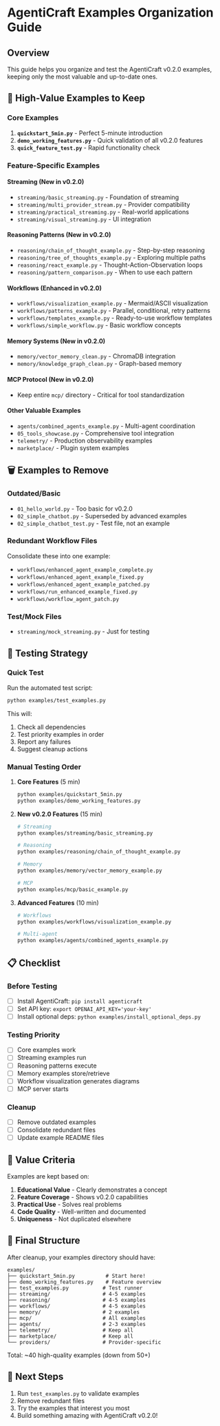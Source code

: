 # AgentiCraft Examples Organization Guide

## Overview

This guide helps you organize and test the AgentiCraft v0.2.0 examples, keeping only the most valuable and up-to-date ones.

## 🌟 High-Value Examples to Keep

### Core Examples
1. **`quickstart_5min.py`** - Perfect 5-minute introduction
2. **`demo_working_features.py`** - Quick validation of all v0.2.0 features
3. **`quick_feature_test.py`** - Rapid functionality check

### Feature-Specific Examples

#### Streaming (New in v0.2.0)
- `streaming/basic_streaming.py` - Foundation of streaming
- `streaming/multi_provider_stream.py` - Provider compatibility
- `streaming/practical_streaming.py` - Real-world applications
- `streaming/visual_streaming.py` - UI integration

#### Reasoning Patterns (New in v0.2.0)
- `reasoning/chain_of_thought_example.py` - Step-by-step reasoning
- `reasoning/tree_of_thoughts_example.py` - Exploring multiple paths
- `reasoning/react_example.py` - Thought-Action-Observation loops
- `reasoning/pattern_comparison.py` - When to use each pattern

#### Workflows (Enhanced in v0.2.0)
- `workflows/visualization_example.py` - Mermaid/ASCII visualization
- `workflows/patterns_example.py` - Parallel, conditional, retry patterns
- `workflows/templates_example.py` - Ready-to-use workflow templates
- `workflows/simple_workflow.py` - Basic workflow concepts

#### Memory Systems (New in v0.2.0)
- `memory/vector_memory_clean.py` - ChromaDB integration
- `memory/knowledge_graph_clean.py` - Graph-based memory

#### MCP Protocol (New in v0.2.0)
- Keep entire `mcp/` directory - Critical for tool standardization

#### Other Valuable Examples
- `agents/combined_agents_example.py` - Multi-agent coordination
- `05_tools_showcase.py` - Comprehensive tool integration
- `telemetry/` - Production observability examples
- `marketplace/` - Plugin system examples

## 🗑️ Examples to Remove

### Outdated/Basic
- `01_hello_world.py` - Too basic for v0.2.0
- `02_simple_chatbot.py` - Superseded by advanced examples
- `02_simple_chatbot_test.py` - Test file, not an example

### Redundant Workflow Files
Consolidate these into one example:
- `workflows/enhanced_agent_example_complete.py`
- `workflows/enhanced_agent_example_fixed.py` 
- `workflows/enhanced_agent_example_patched.py`
- `workflows/run_enhanced_example_fixed.py`
- `workflows/workflow_agent_patch.py`

### Test/Mock Files
- `streaming/mock_streaming.py` - Just for testing

## 🧪 Testing Strategy

### Quick Test
Run the automated test script:
```bash
python examples/test_examples.py
```

This will:
1. Check all dependencies
2. Test priority examples in order
3. Report any failures
4. Suggest cleanup actions

### Manual Testing Order
1. **Core Features** (5 min)
   ```bash
   python examples/quickstart_5min.py
   python examples/demo_working_features.py
   ```

2. **New v0.2.0 Features** (15 min)
   ```bash
   # Streaming
   python examples/streaming/basic_streaming.py
   
   # Reasoning
   python examples/reasoning/chain_of_thought_example.py
   
   # Memory
   python examples/memory/vector_memory_example.py
   
   # MCP
   python examples/mcp/basic_example.py
   ```

3. **Advanced Features** (10 min)
   ```bash
   # Workflows
   python examples/workflows/visualization_example.py
   
   # Multi-agent
   python examples/agents/combined_agents_example.py
   ```

## 📋 Checklist

### Before Testing
- [ ] Install AgentiCraft: `pip install agenticraft`
- [ ] Set API key: `export OPENAI_API_KEY='your-key'`
- [ ] Install optional deps: `python examples/install_optional_deps.py`

### Testing Priority
- [ ] Core examples work
- [ ] Streaming examples run
- [ ] Reasoning patterns execute
- [ ] Memory examples store/retrieve
- [ ] Workflow visualization generates diagrams
- [ ] MCP server starts

### Cleanup
- [ ] Remove outdated examples
- [ ] Consolidate redundant files
- [ ] Update example README files

## 🎯 Value Criteria

Examples are kept based on:
1. **Educational Value** - Clearly demonstrates a concept
2. **Feature Coverage** - Shows v0.2.0 capabilities
3. **Practical Use** - Solves real problems
4. **Code Quality** - Well-written and documented
5. **Uniqueness** - Not duplicated elsewhere

## 📁 Final Structure

After cleanup, your examples directory should have:
```
examples/
├── quickstart_5min.py          # Start here!
├── demo_working_features.py    # Feature overview
├── test_examples.py           # Test runner
├── streaming/                 # 4-5 examples
├── reasoning/                 # 4-5 examples  
├── workflows/                 # 4-5 examples
├── memory/                    # 2 examples
├── mcp/                       # All examples
├── agents/                    # 2-3 examples
├── telemetry/                 # Keep all
├── marketplace/               # Keep all
└── providers/                 # Provider-specific
```

Total: ~40 high-quality examples (down from 50+)

## 🚀 Next Steps

1. Run `test_examples.py` to validate examples
2. Remove redundant files
3. Try the examples that interest you most
4. Build something amazing with AgentiCraft v0.2.0!
